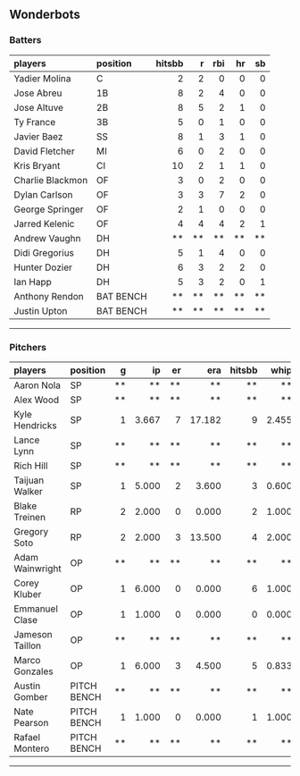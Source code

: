 ## Wonderbots

### Batters

 
|players          |position  | hitsbb|  r| rbi| hr| sb| 
|:----------------|:---------|------:|--:|---:|--:|--:| 
|Yadier Molina    |C         |      2|  2|   0|  0|  0| 
|Jose Abreu       |1B        |      8|  2|   4|  0|  0| 
|Jose Altuve      |2B        |      8|  5|   2|  1|  0| 
|Ty France        |3B        |      5|  0|   1|  0|  0| 
|Javier Baez      |SS        |      8|  1|   3|  1|  0| 
|David Fletcher   |MI        |      6|  0|   2|  0|  0| 
|Kris Bryant      |CI        |     10|  2|   1|  1|  0| 
|Charlie Blackmon |OF        |      3|  0|   2|  0|  0| 
|Dylan Carlson    |OF        |      3|  3|   7|  2|  0| 
|George Springer  |OF        |      2|  1|   0|  0|  0| 
|Jarred Kelenic   |OF        |      4|  4|   4|  2|  1| 
|Andrew Vaughn    |DH        |     **| **|  **| **| **| 
|Didi Gregorius   |DH        |      5|  1|   4|  0|  0| 
|Hunter Dozier    |DH        |      6|  3|   2|  2|  0| 
|Ian Happ         |DH        |      5|  3|   2|  0|  1| 
|Anthony Rendon   |BAT BENCH |     **| **|  **| **| **| 
|Justin Upton     |BAT BENCH |     **| **|  **| **| **| 

* * *

### Pitchers

 
|players         |position    |  g|    ip| er|    era| hitsbb|  whip| so|  w| sv| 
|:---------------|:-----------|--:|-----:|--:|------:|------:|-----:|--:|--:|--:| 
|Aaron Nola      |SP          | **|    **| **|     **|     **|    **| **| **| **| 
|Alex Wood       |SP          | **|    **| **|     **|     **|    **| **| **| **| 
|Kyle Hendricks  |SP          |  1| 3.667|  7| 17.182|      9| 2.455|  1|  0|  0| 
|Lance Lynn      |SP          | **|    **| **|     **|     **|    **| **| **| **| 
|Rich Hill       |SP          | **|    **| **|     **|     **|    **| **| **| **| 
|Taijuan Walker  |SP          |  1| 5.000|  2|  3.600|      3| 0.600|  3|  0|  0| 
|Blake Treinen   |RP          |  2| 2.000|  0|  0.000|      2| 1.000|  1|  0|  0| 
|Gregory Soto    |RP          |  2| 2.000|  3| 13.500|      4| 2.000|  3|  0|  0| 
|Adam Wainwright |OP          | **|    **| **|     **|     **|    **| **| **| **| 
|Corey Kluber    |OP          |  1| 6.000|  0|  0.000|      6| 1.000|  4|  1|  0| 
|Emmanuel Clase  |OP          |  1| 1.000|  0|  0.000|      0| 0.000|  1|  0|  1| 
|Jameson Taillon |OP          | **|    **| **|     **|     **|    **| **| **| **| 
|Marco Gonzales  |OP          |  1| 6.000|  3|  4.500|      5| 0.833|  7|  0|  0| 
|Austin Gomber   |PITCH BENCH | **|    **| **|     **|     **|    **| **| **| **| 
|Nate Pearson    |PITCH BENCH |  1| 1.000|  0|  0.000|      1| 1.000|  3|  0|  0| 
|Rafael Montero  |PITCH BENCH | **|    **| **|     **|     **|    **| **| **| **| 


* * *



